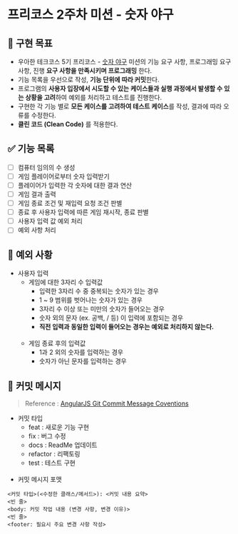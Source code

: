 # 프리코스 2주차 미션 - 숫자 야구

## 🚩 구현 목표

- 우아한 테크코스 5기 프리코스 - [숫자 야구](https://github.com/woowacourse-precourse/java-baseball) 미션의 기능 요구 사항, 프로그래밍 요구 사항, 진행 **요구
  사항을 만족시키며 프로그래밍** 한다.
- 기능 목록을 우선으로 작성, **기능 단위에 따라 커밋**한다.
- 프로그램의 **사용자 입장에서 시도할 수 있는 케이스들과 실행 과정에서 발생할 수 있는 상황을 고려**하여 예외를 처리하고 테스트를 진행한다.
- 구현한 각 기능 별로 **모든 케이스를 고려하여 테스트 케이스**를 작성, 결과에 따라 오류를 수정한다.
- **클린 코드 (Clean Code)** 를 적용한다.

## ✅ 기능 목록

- [ ] 컴퓨터 임의의 수 생성
- [ ] 게임 플레이어로부터 숫자 입력받기
- [ ] 플레이어가 입력한 각 숫자에 대한 결과 연산
- [ ] 게임 결과 출력
- [ ] 게임 종료 조건 및 재입력 요청 조건 판별
- [ ] 종료 후 사용자 입력에 따른 게임 재시작, 종료 판별
- [ ] 사용자 입력 값 예외 처리
- [ ] 예외 사항 처리

## 🚨 예외 사황

* 사용자 입력
    * 게임에 대한 3자리 수 입력값
        * 입력한 3자리 수 중 중복되는 숫자가 있는 경우
        * 1 ~ 9 범위를 벗어나는 숫자가 있는 경우
        * 3자리 수 이상 또는 미만의 숫자가 들어오는 경우
        * 숫자 외의 문자 (ex. 공백, / 등) 이 입력에 포함되는 경우
        * **직전 입력과 동일한 입력이 들어오는 경우는 예외로 처리하지 않는다.**  
          <br/>
    * 게임 종료 후의 입력값
        * 1과 2 외의 숫자를 입력하는 경우
        * 숫자가 아닌 문자를 입력하는 경우

## 📝 커밋 메시지

> Reference : [AngularJS Git Commit Message Coventions](https://gist.github.com/stephenparish/9941e89d80e2bc58a153)

* 커밋 타입
    * feat : 새로운 기능 구현
    * fix  : 버그 수정
    * docs : ReadMe 업데이트
    * refactor : 리팩토링
    * test : 테스트 구현  
      <br/>
* 커밋 메시지 포맷

```
<커밋 타입>(<수정한 클래스/메서드>): <커밋 내용 요약>
<빈 줄>
<body: 커밋 작업 내용 (변경 사항, 변경 이유)>
<빈 줄>
<footer: 필요시 주요 변경 사항 작성>
```
